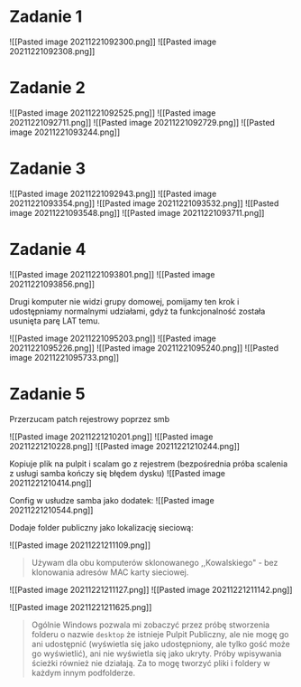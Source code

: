 # Zadanie 1

![[Pasted image 20211221092300.png]]
![[Pasted image 20211221092308.png]]

# Zadanie 2
![[Pasted image 20211221092525.png]]
![[Pasted image 20211221092711.png]]
![[Pasted image 20211221092729.png]]
![[Pasted image 20211221093244.png]]

# Zadanie 3
![[Pasted image 20211221092943.png]]
![[Pasted image 20211221093354.png]]
![[Pasted image 20211221093532.png]]
![[Pasted image 20211221093548.png]]
![[Pasted image 20211221093711.png]]

# Zadanie 4

![[Pasted image 20211221093801.png]]
![[Pasted image 20211221093856.png]]

Drugi komputer nie widzi grupy domowej, pomijamy ten krok i udostępniamy normalnymi udziałami, gdyż ta funkcjonalność została usunięta parę LAT temu.

![[Pasted image 20211221095203.png]]
![[Pasted image 20211221095226.png]]
![[Pasted image 20211221095240.png]]
![[Pasted image 20211221095733.png]]

# Zadanie 5
Przerzucam patch rejestrowy poprzez smb

![[Pasted image 20211221210201.png]]
![[Pasted image 20211221210228.png]]
![[Pasted image 20211221210244.png]]

Kopiuje plik na pulpit i scalam go z rejestrem (bezpośrednia próba scalenia z usługi samba kończy się błędem dysku)
![[Pasted image 20211221210414.png]]

Config w usłudze samba jako dodatek:
![[Pasted image 20211221210544.png]]

Dodaje folder publiczny jako lokalizację sieciową:

![[Pasted image 20211221211109.png]]

> Używam dla obu komputerów sklonowanego ,,Kowalskiego" - bez klonowania adresów MAC karty sieciowej.

![[Pasted image 20211221211127.png]]
![[Pasted image 20211221211142.png]]


![[Pasted image 20211221211625.png]]

> Ogólnie Windows pozwala mi zobaczyć przez próbę stworzenia folderu o nazwie `desktop` że istnieje Pulpit Publiczny, ale nie mogę go ani udostępnić (wyświetla się jako udostępniony, ale tylko gość może go wyświetlić), ani nie wyświetla się jako ukryty. Próby wpisywania ścieżki również nie działają. Za to mogę tworzyć pliki i foldery w każdym innym podfolderze.

